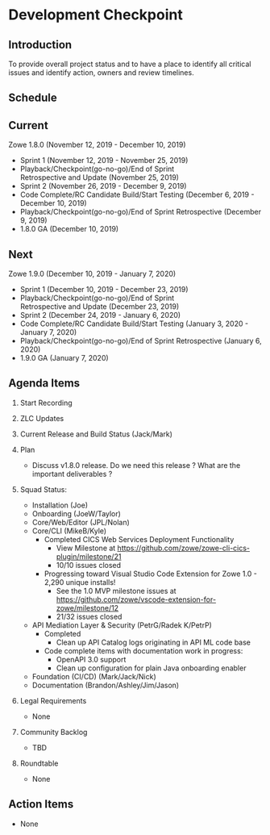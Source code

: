 # Development Checkpoint

Introduction
------------
To provide overall project status and to have a place to identify all critical issues and identify action, owners and review timelines.

Schedule
--------

Current
-------
Zowe 1.8.0 (November 12, 2019 - December 10, 2019)
- Sprint 1 (November 12, 2019 - November 25, 2019)
- Playback/Checkpoint(go-no-go)/End of Sprint Retrospective and Update (November 25, 2019)
- Sprint 2 (November 26, 2019 - December 9, 2019)
- Code Complete/RC Candidate Build/Start Testing (December 6, 2019 - December 10, 2019)
- Playback/Checkpoint(go-no-go)/End of Sprint Retrospective (December 9, 2019)
- 1.8.0 GA (December 10, 2019)

Next
----
Zowe 1.9.0 (December 10, 2019 - January 7, 2020)
- Sprint 1 (December 10, 2019 - December 23, 2019)
- Playback/Checkpoint(go-no-go)/End of Sprint Retrospective and Update (December 23, 2019)
- Sprint 2 (December 24, 2019 - January 6, 2020)
- Code Complete/RC Candidate Build/Start Testing (January 3, 2020 - January 7, 2020)
- Playback/Checkpoint(go-no-go)/End of Sprint Retrospective (January 6, 2020)
- 1.9.0 GA (January 7, 2020)

Agenda Items
------------
1. Start Recording
2. ZLC Updates
3. Current Release and Build Status (Jack/Mark)
4. Plan
    - Discuss v1.8.0 release. Do we need this release ? What are the important deliverables ?
5. Squad Status:
    - Installation (Joe)
    - Onboarding (JoeW/Taylor)
    - Core/Web/Editor (JPL/Nolan)
    - Core/CLI (MikeB/Kyle)
        - Completed CICS Web Services Deployment Functionality
            - View Milestone at https://github.com/zowe/zowe-cli-cics-plugin/milestone/21
            - 10/10 issues closed
        - Progressing toward Visual Studio Code Extension for Zowe 1.0 - 2,290 unique installs!
            - See the 1.0 MVP milestone issues at https://github.com/zowe/vscode-extension-for-zowe/milestone/12
            - 21/32 issues closed
    - API Mediation Layer & Security (PetrG/Radek K/PetrP)
      - Completed
        - Clean up API Catalog logs originating in API ML code base
      - Code complete items with documentation work in progress:
        - OpenAPI 3.0 support            
        - Clean up configuration for plain Java onboarding enabler
    - Foundation (CI/CD) (Mark/Jack/Nick)
    - Documentation (Brandon/Ashley/Jim/Jason)

6. Legal Requirements
    - None

7. Community Backlog
    - TBD
8. Roundtable
    - None

Action Items
------------
- None
